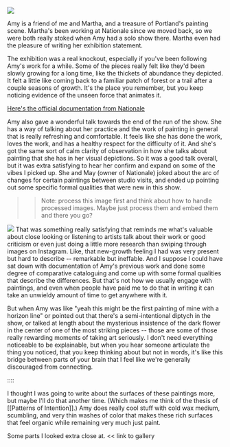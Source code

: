 ---
---

![](Memex/assets/always-have-still-do/IMG_2603.jpeg)

Amy is a friend of me and Martha, and a treasure of Portland's painting scene. Martha's been working at Nationale since we moved back, so we were both really stoked when Amy had a solo show there. Martha even had the pleasure of writing her exhibition statement.

The exhibition was a real knockout, especially if you've been following Amy's work for a while. Some of the pieces really felt like they'd been slowly growing for a long time, like the thickets of abundance they depicted. It felt a little like coming back to a familiar patch of forest or a trail after a couple seasons of growth. It's the place you remember, but you keep noticing evidence of the unseen force that animates it.

[Here's the official documentation from Nationale](https://www.nationale.us/amy-bay-they-always-have-and-still-do-2023)

Amy also gave a wonderful talk towards the end of the run of the show. She has a way of talking about her practice and the work of painting in general that is really refreshing and comfortable. It feels like she has done the work, loves the work, and has a healthy respect for the difficulty of it. And she's got the same sort of calm clarity of observation in how she talks about painting that she has in her visual depictions. So it was a good talk overall, but it was extra satisfying to hear her confirm and expand on some of the vibes I picked up. She and May (owner of Nationale) joked about the arc of changes for certain paintings between studio visits, and ended up pointing out some specific formal qualities that were new in this show.

>> Note: process this image first and think about how to handle processed images. Maybe just process them and embed them and there you go?
>> 
![](Memex/assets/always-have-still-do/IMG_2808.jpeg)
That was something really satisfying that reminds me what's valuable about close looking or listening to artists talk about their work or good criticism or even just doing a little more research than swiping through images on Instagram. Like, that new-growth feeling I had was very present but hard to describe -- remarkable but ineffable. And I suppose I could have sat down with documentation of Amy's previous work and done some degree of comparative cataloguing and come up with some formal qualities that describe the differences. But that's not how we usually engage with paintings, and even when people have paid me to do that in writing it can take an unwieldy amount of time to get anywhere with it.

But when Amy was like "yeah this might be the first painting of mine with a horizon line" or pointed out that there's a semi-intentional diptych in the show, or talked at length about the mysterious insistence of the dark flower in the center of one of the most striking pieces -- those are some of those really rewarding moments of taking art seriously. I don't need everything noticeable to be explainable, but when you hear someone articulate the thing you noticed, that you keep thinking about but not in words, it's like this bridge between parts of your brain that I feel like we're generally discouraged from connecting. 

::::

I thought I was going to write about the surfaces of these paintings more, but maybe I'll do that another time. (Which makes me think of the thesis of [[Patterns of Intention]].) Amy does really cool stuff with cold wax medium, scumbling, and very thin washes of color that makes these rich surfaces that feel organic while remaining very much just paint. 



Some parts I looked extra close at. << link to gallery